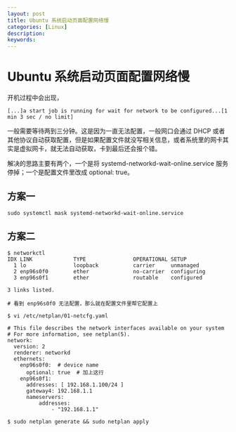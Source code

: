 ```yaml
---
layout: post
title: Ubuntu 系统启动页面配置网络慢
categories: [Linux]
description:
keywords: 
---
```


# Ubuntu 系统启动页面配置网络慢

开机过程中会出现，

```
[...]a start job is running for wait for network to be configured...[1 min 3 sec / no limit]
```

一般需要等待两到三分钟。这是因为一直无法配置，一般网口会通过 DHCP 或者其他协议自动获取配置，但是如果配置文件就没写相关信息，或者系统里的网卡其实是虚拟网卡，就无法自动获取，卡到最后还会报个错。

解决的思路主要有两个，一个是将 systemd-networkd-wait-online.service 服务停掉；一个是配置文件里改成 optional: true。

## 方案一

```
sudo systemctl mask systemd-networkd-wait-online.service
```

## 方案二

```
$ networkctl
IDX LINK             TYPE               OPERATIONAL SETUP
  1 lo               loopback           carrier     unmanaged
  2 enp96s0f0        ether              no-carrier  configuring
  3 enp96s0f1        ether              routable    configured

3 links listed.

# 看到 enp96s0f0 无法配置，那么就在配置文件里帮它配置上
```

```
$ vi /etc/netplan/01-netcfg.yaml

# This file describes the network interfaces available on your system
# For more information, see netplan(5).
network:
  version: 2
  renderer: networkd
  ethernets:
    enp96s0f0:  # device name
      optional: true  # 加上这行
    enp96s0f1:
      addresses: [ 192.168.1.100/24 ]
      gateway4: 192.168.1.1
      nameservers:
          addresses:
              - "192.168.1.1"
```

```
$ sudo netplan generate && sudo netplan apply
```
